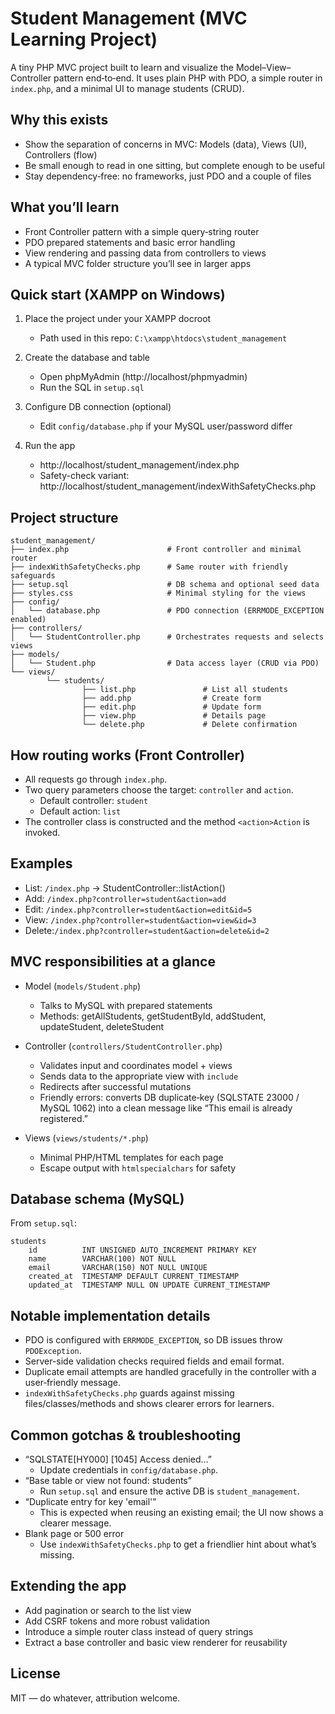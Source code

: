 # Student Management (MVC Learning Project)

A tiny PHP MVC project built to learn and visualize the Model–View–Controller pattern end‑to‑end. It uses plain PHP with PDO, a simple router in `index.php`, and a minimal UI to manage students (CRUD).

## Why this exists

- Show the separation of concerns in MVC: Models (data), Views (UI), Controllers (flow)
- Be small enough to read in one sitting, but complete enough to be useful
- Stay dependency‑free: no frameworks, just PDO and a couple of files

## What you’ll learn

- Front Controller pattern with a simple query‑string router
- PDO prepared statements and basic error handling
- View rendering and passing data from controllers to views
- A typical MVC folder structure you’ll see in larger apps

## Quick start (XAMPP on Windows)

1. Place the project under your XAMPP docroot

   - Path used in this repo: `C:\xampp\htdocs\student_management`

2. Create the database and table

   - Open phpMyAdmin (http://localhost/phpmyadmin)
   - Run the SQL in `setup.sql`

3. Configure DB connection (optional)

   - Edit `config/database.php` if your MySQL user/password differ

4. Run the app
   - http://localhost/student_management/index.php
   - Safety-check variant: http://localhost/student_management/indexWithSafetyChecks.php

## Project structure

```
student_management/
├── index.php                      # Front controller and minimal router
├── indexWithSafetyChecks.php      # Same router with friendly safeguards
├── setup.sql                      # DB schema and optional seed data
├── styles.css                     # Minimal styling for the views
├── config/
│   └── database.php               # PDO connection (ERRMODE_EXCEPTION enabled)
├── controllers/
│   └── StudentController.php      # Orchestrates requests and selects views
├── models/
│   └── Student.php                # Data access layer (CRUD via PDO)
└── views/
		└── students/
				├── list.php               # List all students
				├── add.php                # Create form
				├── edit.php               # Update form
				├── view.php               # Details page
				└── delete.php             # Delete confirmation
```

## How routing works (Front Controller)

- All requests go through `index.php`.
- Two query parameters choose the target: `controller` and `action`.
  - Default controller: `student`
  - Default action: `list`
- The controller class is constructed and the method `<action>Action` is invoked.

## Examples

- List: `/index.php` → StudentController::listAction()
- Add: `/index.php?controller=student&action=add`
- Edit: `/index.php?controller=student&action=edit&id=5`
- View: `/index.php?controller=student&action=view&id=3`
- Delete:`/index.php?controller=student&action=delete&id=2`

## MVC responsibilities at a glance

- Model (`models/Student.php`)

  - Talks to MySQL with prepared statements
  - Methods: getAllStudents, getStudentById, addStudent, updateStudent, deleteStudent

- Controller (`controllers/StudentController.php`)

  - Validates input and coordinates model + views
  - Sends data to the appropriate view with `include`
  - Redirects after successful mutations
  - Friendly errors: converts DB duplicate‑key (SQLSTATE 23000 / MySQL 1062) into a clean
    message like “This email is already registered.”

- Views (`views/students/*.php`)
  - Minimal PHP/HTML templates for each page
  - Escape output with `htmlspecialchars` for safety

## Database schema (MySQL)

From `setup.sql`:

```
students
	id          INT UNSIGNED AUTO_INCREMENT PRIMARY KEY
	name        VARCHAR(100) NOT NULL
	email       VARCHAR(150) NOT NULL UNIQUE
	created_at  TIMESTAMP DEFAULT CURRENT_TIMESTAMP
	updated_at  TIMESTAMP NULL ON UPDATE CURRENT_TIMESTAMP
```

## Notable implementation details

- PDO is configured with `ERRMODE_EXCEPTION`, so DB issues throw `PDOException`.
- Server-side validation checks required fields and email format.
- Duplicate email attempts are handled gracefully in the controller with a user‑friendly message.
- `indexWithSafetyChecks.php` guards against missing files/classes/methods and shows clearer errors for learners.

## Common gotchas & troubleshooting

- “SQLSTATE[HY000] [1045] Access denied…”
  - Update credentials in `config/database.php`.
- “Base table or view not found: students”
  - Run `setup.sql` and ensure the active DB is `student_management`.
- “Duplicate entry for key 'email'”
  - This is expected when reusing an existing email; the UI now shows a clearer message.
- Blank page or 500 error
  - Use `indexWithSafetyChecks.php` to get a friendlier hint about what’s missing.

## Extending the app

- Add pagination or search to the list view
- Add CSRF tokens and more robust validation
- Introduce a simple router class instead of query strings
- Extract a base controller and basic view renderer for reusability

## License

MIT — do whatever, attribution welcome.
